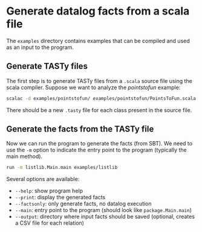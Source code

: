 # Generate datalog facts from a scala file

The `examples` directory contains examples that can be compiled and used as an input to
the program.

## Generate TASTy files
The first step is to generate TASTy files from a `.scala` source file using the scala compiler.
Suppose we want to analyze the *pointstofun* example:
```bash
scalac -d examples/pointstofun/ examples/pointstofun/PointsToFun.scala
```

There should be a new `.tasty` file for each class present in the source file.

## Generate the facts from the TASTy file
Now we can run the program to generate the facts (from SBT).
We need to use the `-m` option to indicate the entry point to the program
(typically the main method).

```bash
run -m listlib.Main.main examples/listlib
```

Several options are available:
* `--help`: show program help
* `--print`: display the generated facts
* `--factsonly`: only generate facts, no datalog execution
* `--main`: entry point to the program (should look like `package.Main.main`)
* `--output`: directory where input facts should be saved (optional, creates a CSV file for each relation)